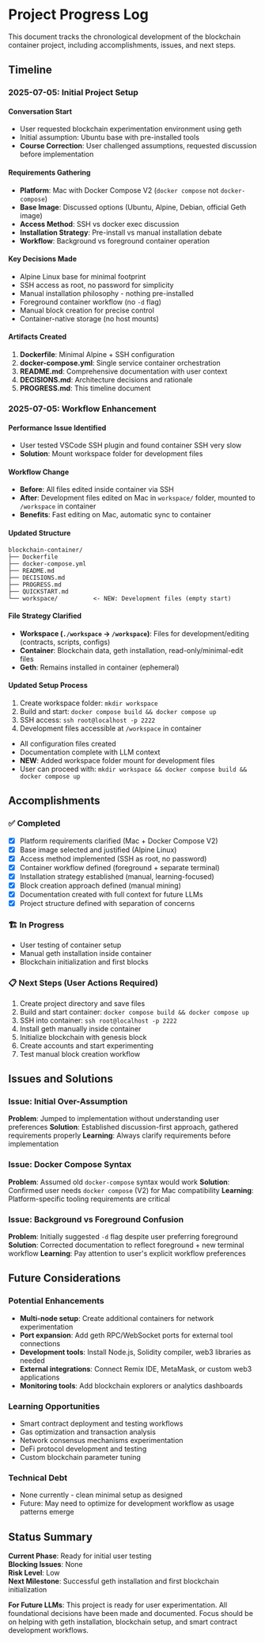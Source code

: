 # Project Progress Log

This document tracks the chronological development of the blockchain container project, including accomplishments, issues, and next steps.

## Timeline

### 2025-07-05: Initial Project Setup

#### Conversation Start
- User requested blockchain experimentation environment using geth
- Initial assumption: Ubuntu base with pre-installed tools
- **Course Correction**: User challenged assumptions, requested discussion before implementation

#### Requirements Gathering
- **Platform**: Mac with Docker Compose V2 (`docker compose` not `docker-compose`)
- **Base Image**: Discussed options (Ubuntu, Alpine, Debian, official Geth image)
- **Access Method**: SSH vs docker exec discussion
- **Installation Strategy**: Pre-install vs manual installation debate
- **Workflow**: Background vs foreground container operation

#### Key Decisions Made
- Alpine Linux base for minimal footprint
- SSH access as root, no password for simplicity
- Manual installation philosophy - nothing pre-installed
- Foreground container workflow (no `-d` flag)
- Manual block creation for precise control
- Container-native storage (no host mounts)

#### Artifacts Created
1. **Dockerfile**: Minimal Alpine + SSH configuration
2. **docker-compose.yml**: Single service container orchestration
3. **README.md**: Comprehensive documentation with user context
4. **DECISIONS.md**: Architecture decisions and rationale
5. **PROGRESS.md**: This timeline document

### 2025-07-05: Workflow Enhancement

#### Performance Issue Identified
- User tested VSCode SSH plugin and found container SSH very slow
- **Solution**: Mount workspace folder for development files

#### Workflow Change
- **Before**: All files edited inside container via SSH
- **After**: Development files edited on Mac in `workspace/` folder, mounted to `/workspace` in container
- **Benefits**: Fast editing on Mac, automatic sync to container

#### Updated Structure
```
blockchain-container/
├── Dockerfile
├── docker-compose.yml
├── README.md
├── DECISIONS.md
├── PROGRESS.md  
├── QUICKSTART.md
└── workspace/          <- NEW: Development files (empty start)
```

#### File Strategy Clarified
- **Workspace (`./workspace` → `/workspace`)**: Files for development/editing (contracts, scripts, configs)
- **Container**: Blockchain data, geth installation, read-only/minimal-edit files
- **Geth**: Remains installed in container (ephemeral)

#### Updated Setup Process
1. Create workspace folder: `mkdir workspace`
2. Build and start: `docker compose build && docker compose up`
3. SSH access: `ssh root@localhost -p 2222`
4. Development files accessible at `/workspace` in container
- All configuration files created
- Documentation complete with LLM context  
- **NEW**: Added workspace folder mount for development files
- User can proceed with: `mkdir workspace && docker compose build && docker compose up`

## Accomplishments

### ✅ Completed
- [x] Platform requirements clarified (Mac + Docker Compose V2)
- [x] Base image selected and justified (Alpine Linux)
- [x] Access method implemented (SSH as root, no password)
- [x] Container workflow defined (foreground + separate terminal)
- [x] Installation strategy established (manual, learning-focused)
- [x] Block creation approach defined (manual mining)
- [x] Documentation created with full context for future LLMs
- [x] Project structure defined with separation of concerns

### 🏗️ In Progress
- User testing of container setup
- Manual geth installation inside container
- Blockchain initialization and first blocks

### 📋 Next Steps (User Actions Required)
1. Create project directory and save files
2. Build and start container: `docker compose build && docker compose up`
3. SSH into container: `ssh root@localhost -p 2222`
4. Install geth manually inside container
5. Initialize blockchain with genesis block
6. Create accounts and start experimenting
7. Test manual block creation workflow

## Issues and Solutions

### Issue: Initial Over-Assumption
**Problem**: Jumped to implementation without understanding user preferences
**Solution**: Established discussion-first approach, gathered requirements properly
**Learning**: Always clarify requirements before implementation

### Issue: Docker Compose Syntax
**Problem**: Assumed old `docker-compose` syntax would work
**Solution**: Confirmed user needs `docker compose` (V2) for Mac compatibility
**Learning**: Platform-specific tooling requirements are critical

### Issue: Background vs Foreground Confusion
**Problem**: Initially suggested `-d` flag despite user preferring foreground
**Solution**: Corrected documentation to reflect foreground + new terminal workflow
**Learning**: Pay attention to user's explicit workflow preferences

## Future Considerations

### Potential Enhancements
- **Multi-node setup**: Create additional containers for network experimentation
- **Port expansion**: Add geth RPC/WebSocket ports for external tool connections
- **Development tools**: Install Node.js, Solidity compiler, web3 libraries as needed
- **External integrations**: Connect Remix IDE, MetaMask, or custom web3 applications
- **Monitoring tools**: Add blockchain explorers or analytics dashboards

### Learning Opportunities
- Smart contract deployment and testing workflows
- Gas optimization and transaction analysis
- Network consensus mechanisms experimentation
- DeFi protocol development and testing
- Custom blockchain parameter tuning

### Technical Debt
- None currently - clean minimal setup as designed
- Future: May need to optimize for development workflow as usage patterns emerge

## Status Summary

**Current Phase**: Ready for initial user testing  
**Blocking Issues**: None  
**Risk Level**: Low  
**Next Milestone**: Successful geth installation and first blockchain initialization

**For Future LLMs**: This project is ready for user experimentation. All foundational decisions have been made and documented. Focus should be on helping with geth installation, blockchain setup, and smart contract development workflows.